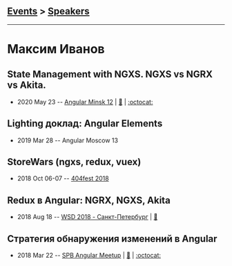 ## [Events](../README.md) > [Speakers](../speakers.md)
---

# Максим Иванов

## State Management with NGXS. NGXS vs NGRX vs Akita.
- 2020 May 23 -- [Angular Minsk 12](https://www.youtube.com/watch?v=BtVHm0FJIRA)  | [:notebook:](https://docs.google.com/presentation/d/1V3ojYDYUm7-NTEFSZWx4jXfBRFIdFJaIVvUiVIm3muU) | [:octocat:](https://github.com/ngxs-labs/data) 
## Lighting доклад: Angular Elements
- 2019 Mar 28 -- Angular Moscow 13    
## StoreWars (ngxs, redux, vuex)
- 2018 Oct 06-07 -- [404fest 2018](https://www.youtube.com/watch?v=I_TqRcw4keQ)    
## Redux в Angular: NGRX, NGXS, Akita
- 2018 Aug 18 -- [WSD 2018 - Санкт-Петербург](https://www.youtube.com/watch?v=sxN5hmb2hdU)  | [:notebook:](https://wsd.events/2018/08/18/pres/redux-angular.pdf)  
## Стратегия обнаружения изменений в Angular
- 2018 Mar 22 -- [SPB Angular Meetup](https://youtu.be/2cV4i-g6Oxc)  | [:notebook:](https://docs.google.com/presentation/d/1QrnHoBEgHtj_a48QdHLme8Di-OHjtajmOxVC2WlNOvY/edit#slide=id.g26d86d3325_0_0) | [:octocat:](https://github.com/splincode/meetups/blob/master/2018/march/README.md) 
